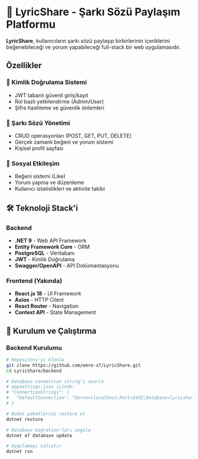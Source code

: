 # 🎵 LyricShare - Şarkı Sözü Paylaşım Platformu

**LyricShare**, kullanıcıların şarkı sözü paylaşıp birbirlerinin içeriklerini beğenebileceği ve yorum yapabileceği full-stack bir web uygulamasıdır.

##  Özellikler

### 🔐 Kimlik Doğrulama Sistemi
- JWT tabanlı güvenli giriş/kayıt
- Rol bazlı yetkilendirme (Admin/User)
- Şifre hashleme ve güvenlik önlemleri

### 🎵 Şarkı Sözü Yönetimi
- CRUD operasyonları (POST, GET, PUT, DELETE)
- Gerçek zamanlı beğeni ve yorum sistemi
- Kişisel profil sayfası

### 👥 Sosyal Etkileşim
- Beğeni sistemi (Like)
- Yorum yapma ve düzenleme
- Kullanıcı istatistikleri ve aktivite takibi

## 🛠️ Teknoloji Stack'i

### Backend
- **.NET 9** - Web API Framework
- **Entity Framework Core** - ORM
- **PostgreSQL** - Veritabanı
- **JWT** - Kimlik Doğrulama
- **Swagger/OpenAPI** - API Dokümantasyonu

### Frontend (Yakında)
- **React.js 18** - UI Framework
- **Axios** - HTTP Client
- **React Router** - Navigation
- **Context API** - State Management

## 🚀 Kurulum ve Çalıştırma

### Backend Kurulumu
```bash
# Repository'yi klonla
git clone https://github.com/emre-x7/LyricShare.git
cd LyricShare/backend

# Database connection string'i ayarla
# appsettings.json içinde:
# "ConnectionStrings": {
#   "DefaultConnection": "Server=localhost;Port=5432;Database=lyricshare_db;User Id=postgres;Password=your_password;"
# }

# NuGet paketlerini restore et
dotnet restore

# Database migration'ları uygula
dotnet ef database update

# Uygulamayı çalıştır
dotnet run
